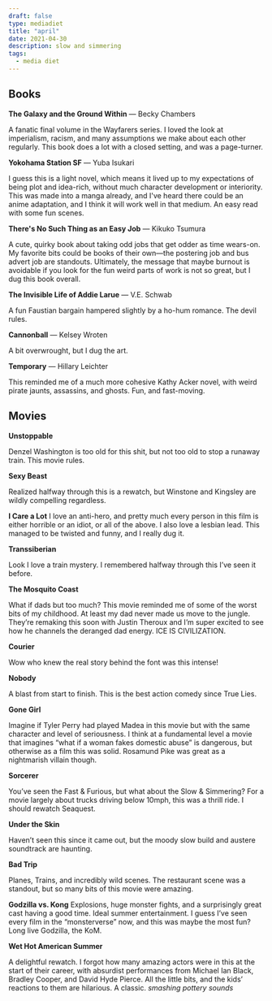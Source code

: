 ```yaml
---
draft: false
type: mediadiet
title: "april"
date: 2021-04-30
description: slow and simmering
tags:
  - media diet
---
```



## Books

**The Galaxy and the Ground Within** — Becky Chambers

A fanatic final volume in the Wayfarers series. I loved the look at imperialism, racism, and many assumptions we make about each other regularly. This book does a lot with a closed setting, and was a page-turner. 

**Yokohama Station SF** — Yuba Isukari

I guess this is a light novel, which means it lived up to my expectations of being plot and idea-rich, without much character development or interiority. This was made into a manga already, and I've heard there could be an anime adaptation, and I think it will work well in that medium. An easy read with some fun scenes.

**There's No Such Thing as an Easy Job** — Kikuko Tsumura

A cute, quirky book about taking odd jobs that get odder as time wears-on. My favorite bits could be books of their own—the postering job and bus advert job are standouts. Ultimately, the message that maybe burnout is avoidable if you look for the fun weird parts of work is not so great, but I dug this book overall.

**The Invisible Life of Addie Larue** — V.E. Schwab

A fun Faustian bargain hampered slightly by a ho-hum romance. The devil rules.

**Cannonball** — Kelsey Wroten

A bit overwrought, but I dug the art. 

**Temporary** — Hillary Leichter

This reminded me of a much more cohesive Kathy Acker novel, with weird pirate jaunts, assassins, and ghosts. Fun, and fast-moving.

## Movies

**Unstoppable**

Denzel Washington is too old for this shit, but not too old to stop a runaway train. This movie rules.

**Sexy Beast**

Realized halfway through this is a rewatch, but Winstone and Kingsley are wildly compelling regardless.

**I Care a Lot**
I love an anti-hero, and pretty much every person in this film is either horrible or an idiot, or all of the above. I also love a lesbian lead. This managed to be twisted and funny, and I really dug it.

**Transsiberian** 

Look I love a train mystery. I remembered halfway through this I’ve seen it before.

**The Mosquito Coast**

What if dads but too much? This movie reminded me of some of the worst bits of my childhood. At least my dad never made us move to the jungle. They’re remaking this soon with Justin Theroux and I’m super excited to see how he channels the deranged dad energy. ICE IS CIVILIZATION.

**Courier**

Wow who knew the real story behind the font was this intense!

**Nobody**

A blast from start to finish. This is the best action comedy since True Lies. 

**Gone Girl**

Imagine if Tyler Perry had played Madea in this movie but with the same character and level of seriousness. I think at a fundamental level a movie that imagines “what if a woman fakes domestic abuse” is dangerous, but otherwise as a film this was solid. Rosamund Pike was great as a nightmarish villain though.

**Sorcerer**

You’ve seen the Fast & Furious, but what about the Slow & Simmering? For a movie largely about trucks driving below 10mph, this was a thrill ride. I should rewatch Seaquest.

**Under the Skin**

Haven’t seen this since it came out, but the moody slow build and austere soundtrack are haunting.

**Bad Trip**

Planes, Trains, and incredibly wild scenes. The restaurant scene was a standout, but so many bits of this movie were amazing.

**Godzilla vs. Kong**
Explosions, huge monster fights, and a surprisingly great cast having a good time. Ideal summer entertainment. I guess I’ve seen every film in the “monsterverse” now, and this was maybe the most fun? Long live Godzilla, the KoM.

**Wet Hot American Summer**

A delightful rewatch. I forgot how many amazing actors were in this at the start of their career, with absurdist performances from Michael Ian Black, Bradley Cooper, and David Hyde Pierce. All the little bits, and the kids’ reactions to them are hilarious. A classic. _smashing pottery sounds_